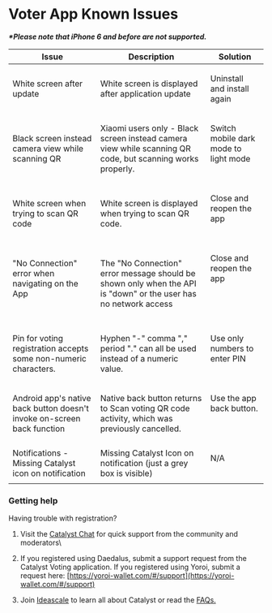# Voter App Known Issues

_**\*Please note that iPhone 6 and before are not supported.**_

| Issue                                                                   | Description                                                                                                     | Solution                                             |
| ----------------------------------------------------------------------- | --------------------------------------------------------------------------------------------------------------- | ---------------------------------------------------- |
| White screen after update                                               | White screen is displayed after application update                                                              | <p>Uninstall and install again<br></p>               |
| <p>Black screen instead camera view while scanning QR<br></p>           | Xiaomi users only - Black screen instead camera view while scanning QR code, but scanning works properly.       | <p>Switch mobile dark mode to light mode<br><br></p> |
| <p>White screen when trying to scan QR code<br></p>                     | White screen is displayed when trying to scan QR code.                                                          | <p>Close and reopen the app<br><br></p>              |
| <p>"No Connection" error when navigating on the App<br><br></p>         | The "No Connection" error message should be shown only when the API is "down" or the user has no network access | <p>Close and reopen the app<br><br><br><br></p>      |
| Pin for voting registration accepts some non-numeric characters.        | <p>Hyphen "-" comma "," period "." can all be used instead of a numeric value.<br></p>                          | <p>Use only numbers to enter PIN<br><br></p>         |
| Android app's native back button doesn't invoke on-screen back function | Native back button returns to Scan voting QR code activity, which was previously cancelled.                     | <p>Use the app back button.<br><br><br></p>          |
| Notifications - Missing Catalyst icon on notification                   | Missing Catalyst Icon on notification (just a grey box is visible)                                              | <p>N/A<br><br></p>                                   |



### Getting help

Having trouble with registration?

1. Visit the [Catalyst Chat](https://t.me/ProjectCatalystChat) for quick support from the community and moderators\

2. If you registered using Daedalus, submit a support request from the Catalyst Voting application. If you registered using Yoroi, submit a request here: [https://yoroi-wallet.com/#/support](https://yoroi-wallet.com/#/support)
3. Join [Ideascale](https://cardano.ideascale.com/a/index) to learn all about Catalyst or read the [FAQs.](https://docs.google.com/document/d/1qYtV15WXeM\_AQYvISzr0a0Qj2IzW3hDvhMBvZZ4w2jE/edit#)

